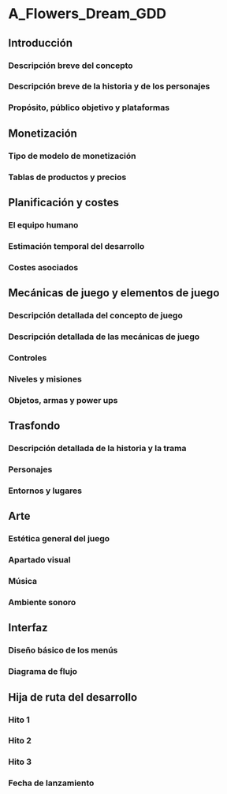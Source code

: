 # A_Flowers_Dream_GDD
## <h2>Introducción</h2>
### <h3>Descripción breve del concepto</h3>
### <h3>Descripción breve de la historia y de los personajes</h3>
### <h3>Propósito, público objetivo y plataformas</h3>

## <h2>Monetización</h2>
### <h3>Tipo de modelo de monetización</h3>
### <h3>Tablas de productos y precios</h3>

## <h2>Planificación y costes</h2>
### <h3>El equipo humano</h3>
### <h3>Estimación temporal del desarrollo</h3>
### <h3>Costes asociados</h3>

## <h2>Mecánicas de juego y elementos de juego</h2>
### <h3>Descripción detallada del concepto de juego</h3>
### <h3>Descripción detallada de las mecánicas de juego</h3>
### <h3>Controles</h3>
### <h3>Niveles y misiones</h3>
### <h3>Objetos, armas y power ups</h3>

## <h2>Trasfondo</h2>
### <h3>Descripción detallada de la historia y la trama</h3>
### <h3>Personajes</h3>
### <h3>Entornos y lugares</h3>

## <h2>Arte</h2>
### <h3>Estética general del juego</h3>
### <h3>Apartado visual</h3>
### <h3>Música</h3>
### <h3>Ambiente sonoro</h3>

## <h2>Interfaz</h2>
### <h3>Diseño básico de los menús</h3>
### <h3>Diagrama de flujo</h3>

## <h2>Hija de ruta del desarrollo</h2>
### <h3>Hito 1</h3>
### <h3>Hito 2</h3>
### <h3>Hito 3</h3>
### <h3>Fecha de lanzamiento</h3>


